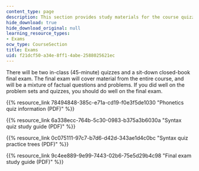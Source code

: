 ```yaml
---
content_type: page
description: This section provides study materials for the course quizzes and exams.
hide_download: true
hide_download_original: null
learning_resource_types:
- Exams
ocw_type: CourseSection
title: Exams
uid: f21dcf50-a34e-8ff1-4abe-2588025621ec
---
```


There will be two in-class (45-minute) quizzes and a sit-down closed-book final exam. The final exam will cover material from the entire course, and will be a mixture of factual questions and problems. If you did well on the problem sets and quizzes, you should do well on the final exam.

{{% resource_link 78494848-385c-e71a-cd19-f0e3f5de1030 "Phonetics quiz information (PDF)" %}}

{{% resource_link 6a338ecc-764b-5c30-0983-b375a3b6030a "Syntax quiz study guide (PDF)" %}}

{{% resource_link 0c075111-97c7-b7d6-d42d-343ae1d4c0bc "Syntax quiz practice trees (PDF)" %}}

{{% resource_link 9c4ee889-9e99-7443-02b6-75e5d29b4c98 "Final exam study guide (PDF)" %}}